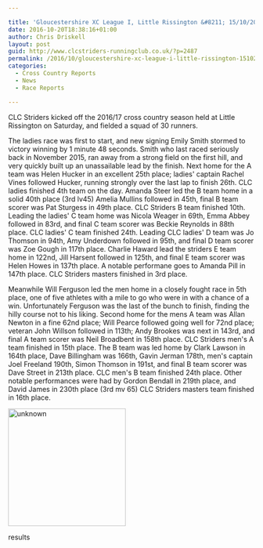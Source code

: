 ```yaml
---

title: 'Gloucestershire XC League I, Little Rissington &#8211; 15/10/2016'
date: 2016-10-20T18:38:16+01:00
author: Chris Driskell
layout: post
guid: http://www.clcstriders-runningclub.co.uk/?p=2487
permalink: /2016/10/gloucestershire-xc-league-i-little-rissington-15102016/
categories:
  - Cross Country Reports
  - News
  - Race Reports

---
```

CLC Striders kicked off the 2016/17 cross country season held at Little Rissington on Saturday, and fielded a squad of 30 runners.

The ladies race was first to start, and new signing Emily Smith stormed to victory winning by 1 minute 48 seconds. Smith who last raced seriously back in November 2015, ran away from a strong field on the first hill, and very quickly built up an unassailable lead by the finish. Next home for the A team was Helen Hucker in an excellent 25th place; ladies' captain Rachel Vines followed Hucker, running strongly over the last lap to finish 26th. CLC ladies finished 4th team on the day. Amanda Steer led the B team home in a solid 40th place (3rd lv45) Amelia Mullins followed in 45th, final B team scorer was Pat Sturgess in 49th place. CLC Striders B team finished 10th. Leading the ladies' C team home was Nicola Weager in 69th, Emma Abbey followed in 83rd, and final C team scorer was Beckie Reynolds in 88th place. CLC ladies' C team finished 24th. Leading CLC ladies' D team was Jo Thomson in 94th, Amy Underdown followed in 95th, and final D team scorer was Zoe Gough in 117th place. Charlie Haward lead the striders E team home in 122nd, Jill Harsent followed in 125th, and final E team scorer was Helen Howes in 137th place. A notable performane goes to Amanda Pill in 147th place. CLC Striders masters finished in 3rd place.

Meanwhile Will Ferguson led the men home in a closely fought race in 5th place, one of five athletes with a mile to go who were in with a chance of a win. Unfortunately Ferguson was the last of the bunch to finish, finding the hilly course not to his liking. Second home for the mens A team was Allan Newton in a fine 62nd place; Will Pearce followed going well for 72nd place; veteran John Willson followed in 113th; Andy Brookes was next in 143rd, and final A team scorer was Neil Broadbent in 158th place. CLC Striders men's A team finished in 15th place. The B team was led home by Clark Lawson in 164th place, Dave Billingham was 166th, Gavin Jerman 178th, men's captain Joel Freeland 190th, Simon Thomson in 191st, and final B team scorer was Dave Street in 213th place. CLC men's B team finished 24th place. Other notable performances were had by Gordon Bendall in 219th place, and David James in 230th place (3rd mv 65) CLC Striders masters team finished in 16th place.

[<img class="alignnone size-full wp-image-2492" src="http://www.clcstriders-runningclub.co.uk/wplive/wp-content/uploads/2016/10/unknown.jpeg" alt="unknown" width="240" height="240" srcset="http://www.clcstriders-runningclub.co.uk/wplive/wp-content/uploads/2016/10/unknown.jpeg 240w, http://www.clcstriders-runningclub.co.uk/wplive/wp-content/uploads/2016/10/unknown-150x150.jpeg 150w" sizes="(max-width: 240px) 100vw, 240px" />](http://www.clcstriders-runningclub.co.uk/wplive/wp-content/uploads/2016/10/unknown.jpeg)

results

&nbsp;